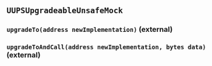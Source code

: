 ## `UUPSUpgradeableUnsafeMock`






### `upgradeTo(address newImplementation)` (external)





### `upgradeToAndCall(address newImplementation, bytes data)` (external)








